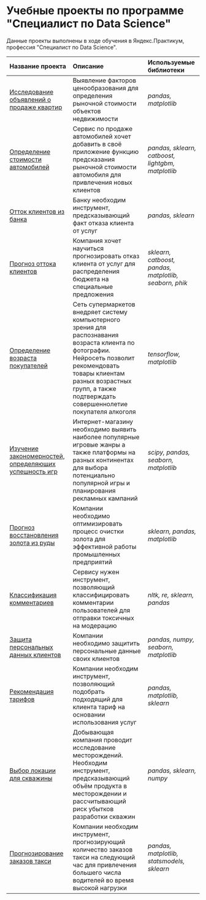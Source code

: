 # Учебные проекты по программе "Специалист по Data Science"
Данные проекты выполнены в ходе обучения в Яндекс.Практикум, профессия "Специалист по Data Science".

| Название проекта | Описание | Используемые библиотеки | 
| :---------------------- | :---------------------- | :---------------------- |
| [Исследование объявлений о продаже квартир](apartment_sales_research) | Выявление факторов ценообразования для определения рыночной стоимости объектов недвижимости| *pandas, matplotlib* |
| [Определение стоимости автомобилей](car_cost_prediction) | Сервис по продаже автомобилей хочет добавить в своё приложение функцию предсказания рыночной стоимости автомобиля для привлечения новых клиентов| *pandas, sklearn, catboost, lightgbm, matplotlib* |
| [Отток клиентов из банка](client_churn_from_bank) | Банку необходим инструмент, предсказывающий факт отказа клиента от услуг| *pandas, sklearn* |
| [Прогноз оттока клиентов](client_churn_prediction) | Компания хочет научиться прогнозировать отказ клиента от услуг для распределения бюджета на специальные предложения| *sklearn, catboost, pandas, matplotlib, seaborn, phik* |
| [Определение возраста покупателей](cv) | Сеть супермаркетов внедряет систему компьютерного зрения для распознавания возраста клиента по фотографии. Нейросеть позволит рекомендовать товары клиентам разных возрастных групп, а также подтверждать совершеннолетие покупателя алкоголя| *tensorflow, matplotlib* |
| [Изучение закономерностей, определяющих успешность игр](game_success_detection) | Интернет-магазину необходимо выявить наиболее популярные игровые жанры а также платформы на разных континентах для выбора потенциально популярной игры и планирования рекламных кампаний| *scipy, pandas, seaborn, matplotlib* |
| [Прогноз восстановления золота из руды](gold_recovery_prediction) | Компании необходимо оптимизировать процесс очистки золота для эффективной работы промышленных предприятий| *sklearn, pandas, matplotlib* |
| [Классификация комментариев](nlp) | Сервису нужен инструмент, позволяющий классифицировать комментарии пользователей для отправки токсичных на модерацию| *nltk, re, sklearn, pandas* |
| [Защита персональных данных клиентов](personal_data_protection) | Компании необходимо защитить персональные данные своих клиентов| *pandas, numpy, seaborn, matplotlib* |
| [Рекомендация тарифов](recommendation_of_tariffs) | Компании необходим инструмент, позволяющий подобрать подходящий для клиента тариф на основании использования услуг| *pandas, matplotlib, sklearn* |
| [Выбор локации для скважины](region_for_well) | Добывающая компания проводит исследование месторождений. Необходим инструмент, предсказывающий объём продукта в месторождении и рассчитывающий риск убытков разработки скважин| *pandas, sklearn, numpy* |
| [Прогнозирование заказов такси](time_series) | Компании необходим инструмент, прогнозирующий количество заказов такси на следующий час для привлечения большего числа водителей во время высокой нагрузки| *pandas, matplotlib, statsmodels, sklearn* |